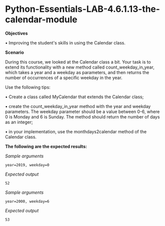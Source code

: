 # Python-Essentials-LAB-4.6.1.13-the-calendar-module

**Objectives**

•	Improving the student's skills in using the Calendar class.

**Scenario**

During this course, we looked at the Calendar class a bit. Your task is to extend its functionality with a new method called count_weekday_in_year, which takes a year and a weekday as parameters, and then returns the number of occurrences of a specific weekday in the year.

Use the following tips:

•	Create a class called MyCalendar that extends the Calendar class;

•	create the count_weekday_in_year method with the year and weekday parameters. The weekday parameter should be a value between 0-6, where 0 is Monday and 6 is Sunday. The method should return the number of days as an integer;

•	in your implementation, use the monthdays2calendar method of the Calendar class.

**The following are the expected results:**

*Sample arguments*
```
year=2019, weekday=0
```
*Expected output*
```
52
```

*Sample arguments*
```
year=2000, weekday=6
```
*Expected output*
```
53
```
